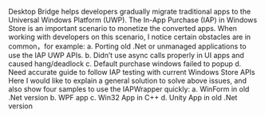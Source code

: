 Desktop Bridge helps developers gradually migrate traditional apps to the Universal Windows Platform (UWP). The In-App Purchase (IAP) in Windows Store is an important scenario to monetize the converted apps. When working with developers on this scenario, I notice certain obstacles are in common，for example: 
a. Porting old .Net or unmanaged applications to use the IAP UWP APIs. 
b. Didn’t use async calls properly in UI apps and caused hang/deadlock 
c. Default purchase windows failed to popup 
d. Need accurate guide to follow IAP testing with current Windows Store APIs 
Here I would like to explain a general solution to solve above issues, and also show four samples to use the IAPWrapper quickly: 
a. WinForm in old .Net version 
b. WPF app 
c. Win32 App in C++ 
d. Unity App in old .Net version 
